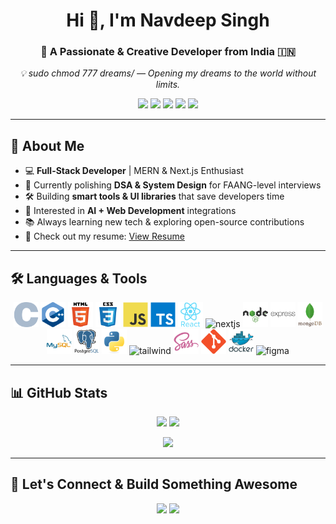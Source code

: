 <!-- Profile Header -->
<h1 align="center">Hi 👋, I'm Navdeep Singh</h1>
<h3 align="center">🚀 A Passionate & Creative Developer from India 🇮🇳</h3>

<p align="center"><i>💡 sudo chmod 777 dreams/ — Opening my dreams to the world without limits.</i></p>

<p align="center">
  <a href="https://navdeep-site.vercel.app" target="_blank"><img src="https://img.shields.io/badge/Portfolio-000000?style=for-the-badge&logo=About.me&logoColor=white" /></a>
  <a href="mailto:workwithdeepnav@gmail.com"><img src="https://img.shields.io/badge/Email-D14836?style=for-the-badge&logo=gmail&logoColor=white" /></a>
  <a href="https://linkedin.com/in/navdeep-singh-1554a8321" target="_blank"><img src="https://img.shields.io/badge/LinkedIn-0A66C2?style=for-the-badge&logo=linkedin&logoColor=white" /></a>
  <a href="https://twitter.com/navdeep67606112" target="_blank"><img src="https://img.shields.io/badge/Twitter-1DA1F2?style=for-the-badge&logo=twitter&logoColor=white" /></a>
  <a href="https://instagram.com/deep.i3_" target="_blank"><img src="https://img.shields.io/badge/Instagram-E4405F?style=for-the-badge&logo=instagram&logoColor=white" /></a>
</p>

---

## 🌟 About Me  
- 💻 **Full-Stack Developer** | MERN & Next.js Enthusiast  
- 🎯 Currently polishing **DSA & System Design** for FAANG-level interviews  
- 🛠 Building **smart tools & UI libraries** that save developers time  
- 🚀 Interested in **AI + Web Development** integrations  
- 📚 Always learning new tech & exploring open-source contributions  
- 📄 Check out my resume: [View Resume](https://drive.google.com/file/d/1rSlOnr1TDBOfY37Byl6AMOYq_Put-lW5/view)  

---

## 🛠 Languages & Tools  
<p align="center">  
  <img src="https://raw.githubusercontent.com/devicons/devicon/master/icons/c/c-original.svg" alt="c" width="40" height="40"/>  
  <img src="https://raw.githubusercontent.com/devicons/devicon/master/icons/cplusplus/cplusplus-original.svg" alt="cplusplus" width="40" height="40"/>  
  <img src="https://raw.githubusercontent.com/devicons/devicon/master/icons/html5/html5-original-wordmark.svg" alt="html5" width="40" height="40"/>  
  <img src="https://raw.githubusercontent.com/devicons/devicon/master/icons/css3/css3-original-wordmark.svg" alt="css3" width="40" height="40"/>  
  <img src="https://raw.githubusercontent.com/devicons/devicon/master/icons/javascript/javascript-original.svg" alt="javascript" width="40" height="40"/>  
  <img src="https://raw.githubusercontent.com/devicons/devicon/master/icons/typescript/typescript-original.svg" alt="typescript" width="40" height="40"/>  
  <img src="https://raw.githubusercontent.com/devicons/devicon/master/icons/react/react-original-wordmark.svg" alt="react" width="40" height="40"/>  
  <img src="https://cdn.worldvectorlogo.com/logos/nextjs-2.svg" alt="nextjs" width="40" height="40"/>  
  <img src="https://raw.githubusercontent.com/devicons/devicon/master/icons/nodejs/nodejs-original-wordmark.svg" alt="nodejs" width="40" height="40"/>  
  <img src="https://raw.githubusercontent.com/devicons/devicon/master/icons/express/express-original-wordmark.svg" alt="express" width="40" height="40"/>  
  <img src="https://raw.githubusercontent.com/devicons/devicon/master/icons/mongodb/mongodb-original-wordmark.svg" alt="mongodb" width="40" height="40"/>  
  <img src="https://raw.githubusercontent.com/devicons/devicon/master/icons/mysql/mysql-original-wordmark.svg" alt="mysql" width="40" height="40"/>  
  <img src="https://raw.githubusercontent.com/devicons/devicon/master/icons/postgresql/postgresql-original-wordmark.svg" alt="postgresql" width="40" height="40"/>  
  <img src="https://raw.githubusercontent.com/devicons/devicon/master/icons/python/python-original.svg" alt="python" width="40" height="40"/>  
  <img src="https://www.vectorlogo.zone/logos/tailwindcss/tailwindcss-icon.svg" alt="tailwind" width="40" height="40"/>  
  <img src="https://raw.githubusercontent.com/devicons/devicon/master/icons/sass/sass-original.svg" alt="sass" width="40" height="40"/>  
  <img src="https://raw.githubusercontent.com/devicons/devicon/master/icons/git/git-original.svg" alt="git" width="40" height="40"/>  
  <img src="https://raw.githubusercontent.com/devicons/devicon/master/icons/docker/docker-original-wordmark.svg" alt="docker" width="40" height="40"/>  
  <img src="https://www.vectorlogo.zone/logos/figma/figma-icon.svg" alt="figma" width="40" height="40"/>  
</p>

---

## 📊 GitHub Stats  
<p align="center">
  <img src="https://github-readme-stats.vercel.app/api?username=deepnav4&show_icons=true&theme=radical" height="165"/>
  <img src="https://github-readme-stats.vercel.app/api/top-langs?username=deepnav4&show_icons=true&locale=en&layout=compact&theme=radical" height="165"/>
</p>

<p align="center">
  <img src="https://github-readme-streak-stats.herokuapp.com/?user=deepnav4&theme=radical" height="165" />
</p>

---

## 🚀 Let's Connect & Build Something Awesome  
<p align="center">
  <a href="https://navdeep-site.vercel.app"><img src="https://img.shields.io/badge/🌐 Portfolio-FF7139?style=for-the-badge" /></a>
  <a href="mailto:workwithdeepnav@gmail.com"><img src="https://img.shields.io/badge/📧 Email Me-0078D4?style=for-the-badge" /></a>
</p>
